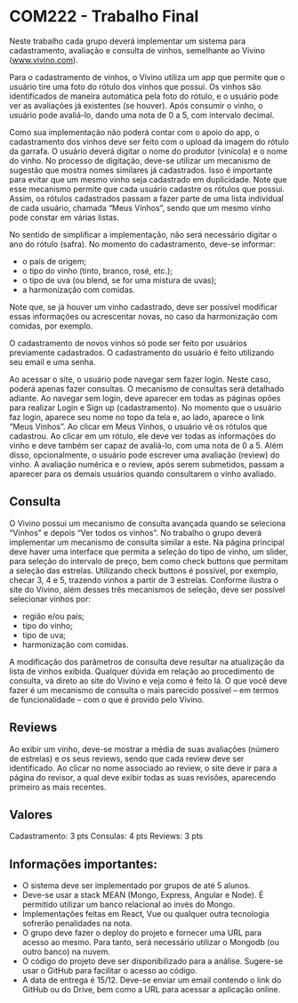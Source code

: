 # COM222 - Trabalho Final

Neste trabalho cada grupo deverá implementar um sistema para cadastramento, avaliação e consulta
de vinhos, semelhante ao Vivino (www.vivino.com).

Para o cadastramento de vinhos, o Vivino utiliza um app que permite que o usuário tire uma foto do
rótulo dos vinhos que possui. Os vinhos são identificados de maneira automática pela foto do rótulo,
e o usuário pode ver as avaliações já existentes (se houver). Após consumir o vinho, o usuário pode
avaliá-lo, dando uma nota de 0 a 5, com intervalo decimal.

Como sua implementação não poderá contar com o apoio do app, o cadastramento dos vinhos deve
ser feito com o upload da imagem do rótulo da garrafa. O usuário deverá digitar o nome do produtor
(vinícola) e o nome do vinho. No processo de digitação, deve-se utilizar um mecanismo de sugestão
que mostra nomes similares já cadastrados. Isso é importante para evitar que um mesmo vinho seja
cadastrado em duplicidade. Note que esse mecanismo permite que cada usuário cadastre os rótulos
que possui. Assim, os rótulos cadastrados passam a fazer parte de uma lista individual de cada
usuário, chamada “Meus Vinhos”, sendo que um mesmo vinho pode constar em várias listas.

No sentido de simplificar a implementação, não será necessário digitar o ano do rótulo (safra). No
momento do cadastramento, deve-se informar:

- o país de origem;
- o tipo do vinho (tinto, branco, rosé, etc.);
- o tipo de uva (ou blend, se for uma mistura de uvas);
- a harmonização com comidas.

Note que, se já houver um vinho cadastrado, deve ser possível modificar essas informações ou
acrescentar novas, no caso da harmonização com comidas, por exemplo.

O cadastramento de novos vinhos só pode ser feito por usuários previamente cadastrados. O
cadastramento do usuário é feito utilizando seu email e uma senha.

Ao acessar o site, o usuário pode navegar sem fazer login. Neste caso, poderá apenas fazer consultas.
O mecanismo de consultas será detalhado adiante. Ao navegar sem login, deve aparecer em todas as
páginas opões para realizar Login e Sign up (cadastramento). No momento que o usuário faz login,
aparece seu nome no topo da tela e, ao lado, aparece o link “Meus Vinhos”. Ao clicar em Meus
Vinhos, o usuário vê os rótulos que cadastrou. Ao clicar em um rótulo, ele deve ver todas as
informações do vinho e deve também ser capaz de avaliá-lo, com uma nota de 0 a 5. Além disso,
opcionalmente, o usuário pode escrever uma avaliação (review) do vinho. A avaliação numérica e o
review, após serem submetidos, passam a aparecer para os demais usuários quando consultarem o
vinho avaliado.

## Consulta

O Vivino possui um mecanismo de consulta avançada quando se seleciona “Vinhos” e depois “Ver
todos os vinhos”. No trabalho o grupo deverá implementar um mecanismo de consulta similar a este.
Na página principal deve haver uma interface que permita a seleção do tipo de vinho, um slider, para
seleção do intervalo de preço, bem como check buttons que permitam a seleção das estrelas.
Utilizando check buttons é possível, por exemplo, checar 3, 4 e 5, trazendo vinhos a partir de 3
estrelas.
Conforme ilustra o site do Vivino, além desses três mecanismos de seleção, deve ser possível
selecionar vinhos por:

- região e/ou país;
- tipo do vinho;
- tipo de uva;
- harmonização com comidas.

A modificação dos parâmetros de consulta deve resultar na atualização da lista de vinhos exibida.
Qualquer dúvida em relação ao procedimento de consulta, vá direto ao site do Vivino e veja como é
feito lá. O que você deve fazer é um mecanismo de consulta o mais parecido possível – em termos de
funcionalidade – com o que é provido pelo Vivino.

## Reviews

Ao exibir um vinho, deve-se mostrar a média de suas avaliações (número de estrelas) e os seus
reviews, sendo que cada review deve ser identificado. Ao clicar no nome associado ao review, o site
deve ir para a página do revisor, a qual deve exibir todas as suas revisões, aparecendo primeiro as
mais recentes.

## Valores

Cadastramento: 3 pts
Consulas: 4 pts
Reviews: 3 pts

## Informações importantes:

- O sistema deve ser implementado por grupos de até 5 alunos.
- Deve-se usar a stack MEAN (Mongo, Express, Angular e Node). É permitido utilizar um banco
  relacional ao invés do Mongo.
- Implementações feitas em React, Vue ou qualquer outra tecnologia sofrerão penalidades na nota.
- O grupo deve fazer o deploy do projeto e fornecer uma URL para acesso ao mesmo. Para tanto, será
  necessário utilizar o Mongodb (ou outro banco) na nuvem.
- O código do projeto deve ser disponibilizado para a análise. Sugere-se usar o GitHub para facilitar
  o acesso ao código.
- A data de entrega é 15/12. Deve-se enviar um email contendo o link do GitHub ou do Drive, bem
  como a URL para acessar a aplicação online.